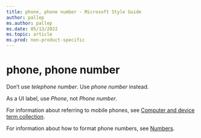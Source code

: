 ```yaml
---
title: phone, phone number - Microsoft Style Guide
author: pallep
ms.author: pallep
ms.date: 05/13/2022
ms.topic: article
ms.prod: non-product-specific
---
```


# phone, phone number

Don’t use *telephone number*. Use *phone number* instead. 

As a UI label, use *Phone*, not *Phone number*. 

For information about referring to mobile phones, see [Computer and device term collection](~/a-z-word-list-term-collections/term-collections/computer-device-terms.md).

For information about how to format phone numbers, see [Numbers](https://github.com/MicrosoftDocs/microsoft-style-guide-pr/blob/main/styleguide/numbers.md).

